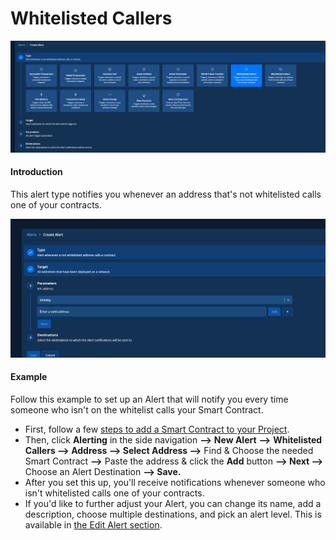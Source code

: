 # Whitelisted Callers

![](<../../.gitbook/assets/Creating an Alert - Whitelisted Callers 1.png>)

#### Introduction

This alert type notifies you whenever an address that's not whitelisted calls one of your contracts.

![](<../../.gitbook/assets/Creating an Alert - Blacklisted Callers 2.png>)

#### Example

Follow this example to set up an Alert that will notify you every time someone who isn't on the whitelist calls your Smart Contract.

* First, follow a few [steps to add a Smart Contract to your Project](https://docs.tenderly.co/monitoring/smart-contracts).&#x20;
* Then, click **Alerting** in the side navigation **—>** **New Alert** **—>** **Whitelisted Callers —> Address —> Select Address —>** Find & Choose the needed Smart Contract **—>** Paste the address & click the **Add** button **—> Next —>** Choose an Alert Destination **—> Save.**
* After you set this up, you'll receive notifications whenever someone who isn't whitelisted calls one of your contracts.
* If you'd like to further adjust your Alert, you can change its name, add a description, choose multiple destinations, and pick an alert level. This is available in [the Edit Alert section](https://docs.tenderly.co/alerts/creating-an-alert/editing-an-alert).&#x20;

